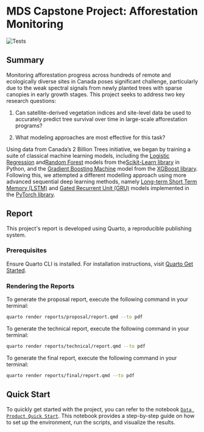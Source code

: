 # MDS Capstone Project: Afforestation Monitoring

![Tests](https://github.com/ptompalski/MDSAfforestationMonitoring/actions/workflows/run_test.yaml/badge.svg?branch=main)

## Summary

Monitoring afforestation progress across hundreds of remote and ecologically diverse sites in Canada poses significant challenge, particularly due to the weak spectral signals from newly planted trees with sparse canopies in early growth stages. This project seeks to address two key research questions:

1. Can satellite-derived vegetation indices and site-level data be used to accurately predict tree survival over time in large-scale afforestation programs?

2. What modeling approaches are most effective for this task?

Using data from Canada’s 2 Billion Trees initiative, we began by training a suite of classical machine learning models, including the [Logistic Regression](https://scikit-learn.org/stable/modules/generated/sklearn.linear_model.LogisticRegression.html) and[Random Forest](https://scikit-learn.org/stable/modules/generated/sklearn.ensemble.RandomForestClassifier.html) models from the[Scikit-Learn library](https://scikit-learn.org/stable/index.html) in Python, and the [Gradient Boosting Machine](https://xgboost.readthedocs.io/en/latest/python/python_api.html#module-xgboost.sklearn) model from the [XGBoost library](https://xgboost.readthedocs.io/en/latest/index.html). Following this, we attempted a different modelling approach using more advanced sequential deep learning methods, namely [Long-term Short Term Memory (LSTM)](https://docs.pytorch.org/docs/stable/generated/torch.nn.LSTM.html) and [Gated Recurrent Unit (GRU)](https://docs.pytorch.org/docs/stable/generated/torch.nn.GRU.html) models implemented in the [PyTorch library](https://pytorch.org/).

## Report

This project's report is developed using Quarto, a reproducible publishing system.

### Prerequisites

Ensure Quarto CLI is installed. For installation instructions, visit [Quarto Get Started](https://quarto.org/docs/get-started/).

### Rendering the Reports

To generate the proposal report, execute the following command in your terminal:

``` bash
quarto render reports/proposal/report.qmd --to pdf
```

To generate the technical report, execute the following command in your terminal:

``` bash
quarto render reports/technical/report.qmd --to pdf
```

To generate the final report, execute the following command in your terminal:

``` bash
quarto render reports/final/report.qmd --to pdf
```

## Quick Start

To quickly get started with the project, you can refer to the notebook [`Data Product Quick Start`](./notebooks/data_product_quickstart.ipynb). This notebook provides a step-by-step guide on how to set up the environment, run the scripts, and visualize the results.